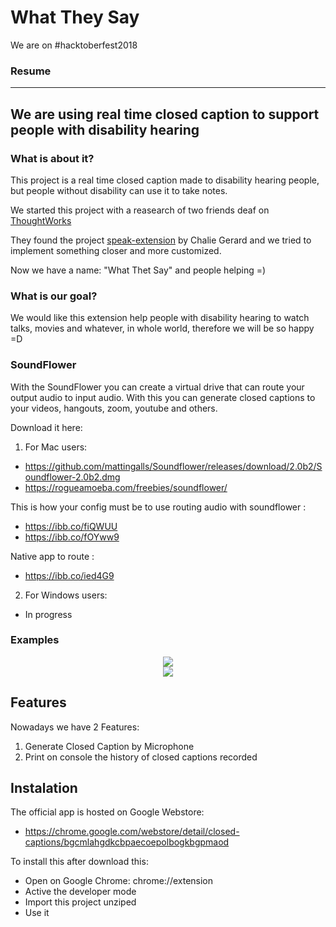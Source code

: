 # What They Say

We are on #hacktoberfest2018

### Resume
--------
We are using real time closed caption to support people with disability hearing
--------

### What is about it?
This project is a real time closed caption made to disability hearing people, but people without disability can use it to take notes.

We started this project with a reasearch of two friends deaf on [ThoughtWorks](https://www.thoughtworks.com/)

They found the project [speak-extension](https://github.com/charliegerard/speak-extension) by Chalie Gerard and we tried to implement something closer and more customized.

Now we have a name: "What Thet Say" and people helping =)

### What is our goal?

We would like this extension help people with disability hearing to watch talks, movies and whatever, in whole world, therefore we will be so happy =D

### SoundFlower

With the SoundFlower you can create a virtual drive that can route your output audio to input audio. With this you can generate closed captions to your videos, hangouts, zoom, youtube and others.


Download it here:
1. For Mac users:
- https://github.com/mattingalls/Soundflower/releases/download/2.0b2/Soundflower-2.0b2.dmg
- https://rogueamoeba.com/freebies/soundflower/

This is how your config must be to use routing audio with soundflower :

- https://ibb.co/fiQWUU
- https://ibb.co/fOYww9

Native app to route :
- https://ibb.co/ied4G9

2. For Windows users: 
- In progress

### Examples

[<div style="text-align:center"><img src="https://lh3.googleusercontent.com/a_wRbnGSVXNPPtsz_7YfI-ZPRXGdSwZv3BF2Zy9O_5nN88ylixHqtwD_3h8EcJrNjylvWSRCdA=w640-h400-e365"></div>](http://google.com.au/)
[<div style="text-align:center"><img src="https://lh3.googleusercontent.com/cWXbZguy_V5XQDqfsqYjFYdV155Nsi1lI_x6xTXXHkfkpuBWqDvegPN4Ktl9zjolNr5d_KfB=w640-h400-e365"></div>](http://google.com.au/)

## Features

Nowadays we have 2 Features:

1. Generate Closed Caption by Microphone
2. Print on console the history of closed captions recorded


## Instalation

The official app is hosted on Google Webstore:
- https://chrome.google.com/webstore/detail/closed-captions/bgcmlahgdkcbpaecoepolbogkbgpmaod

To install this after download this:
 
* Open on Google Chrome: chrome://extension
* Active the developer mode
* Import this project unziped
* Use it
